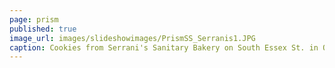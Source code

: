 ```yaml
---
page: prism
published: true
image_url: images/slideshowimages/PrismSS_Serranis1.JPG
caption: Cookies from Serrani's Sanitary Bakery on South Essex St. in Orange
---
```


